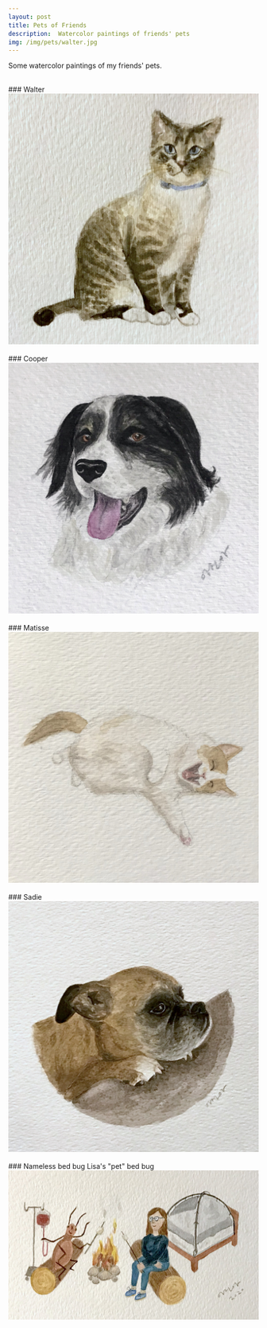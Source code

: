```yaml
---
layout: post
title: Pets of Friends
description:  Watercolor paintings of friends' pets
img: /img/pets/walter.jpg
---
```


Some watercolor paintings of my friends' pets.

<br/>
### Walter
<img class="single" src="/img/pets/walter.jpg"/>

<br/>
<br/>
### Cooper
<img class="single" src="/img/pets/cooper.jpg"/>

<br/>
<br/>
### Matisse
<img class="single" src="/img/pets/matisse.jpg"/>

<br/>
<br/>
### Sadie
<img class="single" src="/img/pets/sadie.jpg"/>

<br/>
<br/>
### Nameless bed bug
Lisa's "pet" bed bug
<img class="single" src="/img/pets/bedbug.jpg"/>
